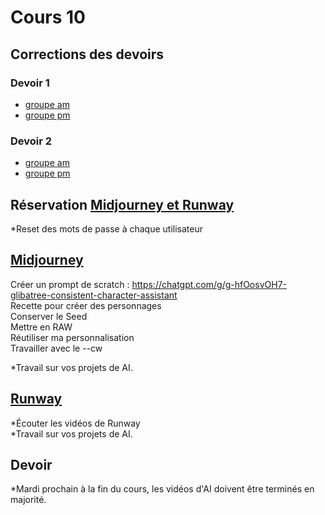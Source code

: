 # Cours 10

## Corrections des devoirs 
### Devoir 1
* [groupe am](https://forms.office.com/Pages/ResponsePage.aspx?id=x5Wp_94QyE6V2yjtBXZFXdLFAGnr8T1OlA16PpceeFJUMEZYREJBS1dVR0tBWFRISFJVNEg0OVlBOS4u
)  <br>
* [groupe pm](https://forms.office.com/Pages/ResponsePage.aspx?id=x5Wp_94QyE6V2yjtBXZFXdLFAGnr8T1OlA16PpceeFJUNkYwSkdGVU1DTk1PTDlaM0VZMVk2ODFWRC4u
)  <br>

### Devoir 2
* [groupe am](https://forms.office.com/Pages/ResponsePage.aspx?id=x5Wp_94QyE6V2yjtBXZFXdLFAGnr8T1OlA16PpceeFJUOExTWUlHWTVNRVVGOUo2TkEzQjFMRkNGOS4u)  <br>
* [groupe pm](https://forms.office.com/Pages/ResponsePage.aspx?id=x5Wp_94QyE6V2yjtBXZFXdLFAGnr8T1OlA16PpceeFJUOUNBVTdaWktOV1ZSMExUWjg5OVZQRTNXMi4u)  <br>


## Réservation [Midjourney et Runway](https://teamup.com/ks3j4jwsg8wvik7eh5)
*Reset des mots de passe à chaque utilisateur 


## [Midjourney](ai/midjourney.md)
Créer un prompt de scratch : https://chatgpt.com/g/g-hfOosvOH7-glibatree-consistent-character-assistant<br>
Recette pour créer des personnages<br>
Conserver le Seed<br>
Mettre en RAW<br>
Réutiliser ma personnalisation<br>
Travailler avec le --cw<br>

*Travail sur vos projets de AI.<br>

## [Runway](ai/runway.md) 
*Écouter les vidéos de Runway <br>
*Travail sur vos projets de AI.<br>


## Devoir
*Mardi prochain à la fin du cours, les vidéos d'AI doivent être terminés en majorité.<br>
